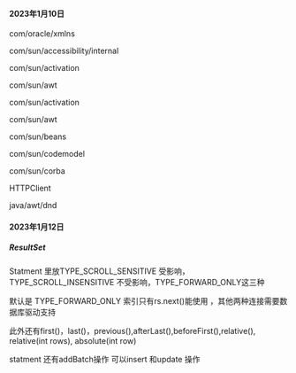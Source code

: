 #### 2023年1月10日

com/oracle/xmlns

com/sun/accessibility/internal

com/sun/activation

com/sun/awt

com/sun/activation

com/sun/awt

com/sun/beans

com/sun/codemodel

com/sun/corba

HTTPClient

java/awt/dnd

#### 2023年1月12日

##### ResultSet

Statment 里放TYPE_SCROLL_SENSITIVE 受影响，TYPE_SCROLL_INSENSITIVE 不受影响，TYPE_FORWARD_ONLY这三种

默认是 TYPE_FORWARD_ONLY  索引只有rs.next()能使用 ，其他两种连接需要数据库驱动支持

此外还有first()，last()，previous(),afterLast(),beforeFirst(),relative(), relative(int rows), absolute(int row)

statment 还有addBatch操作 可以insert 和update 操作

